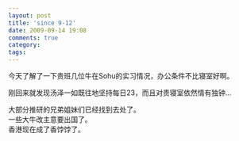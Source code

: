 ```yaml
---
layout: post
title: 'since 9-12'
date: 2009-09-14 19:08
comments: true
category: 
tags:
---
```

    

今天了解了一下贵班几位牛在Sohu的实习情况，办公条件不比寝室好啊。  
  
刚回来就发现汤泽一如既往地坚持每日23，而且对贵寝室依然情有独钟…

  
  
大部分推研的兄弟姐妹们已经找到去处了。  
一些大牛改主意要出国了。  
香港现在成了香饽饽了。
